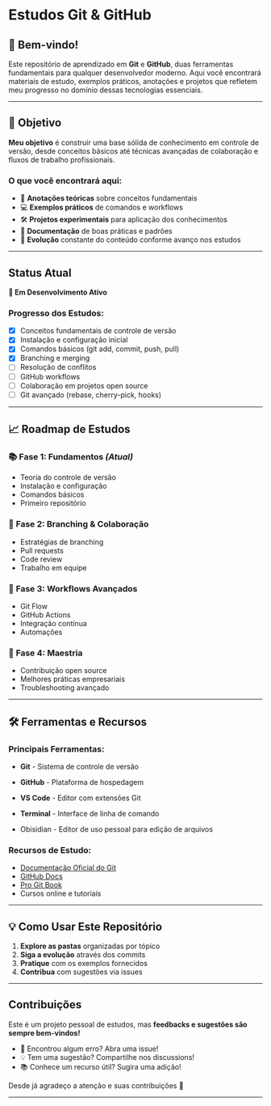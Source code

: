 #  Estudos Git & GitHub


## 👋 Bem-vindo!

Este repositório de aprendizado em **Git** e **GitHub**, duas ferramentas fundamentais para qualquer desenvolvedor moderno. Aqui você encontrará materiais de estudo, exemplos práticos, anotações e projetos que refletem meu progresso no domínio dessas tecnologias essenciais.

---

## 🎯 Objetivo

**Meu objetivo** é construir uma base sólida de conhecimento em controle de versão, desde conceitos básicos até técnicas avançadas de colaboração e fluxos de trabalho profissionais.

### O que você encontrará aqui:

- 📖 **Anotações teóricas** sobre conceitos fundamentais
- 💻 **Exemplos práticos** de comandos e workflows
- 🛠️ **Projetos experimentais** para aplicação dos conhecimentos
- 📝 **Documentação** de boas práticas e padrões
- 🔄 **Evolução** constante do conteúdo conforme avanço nos estudos

---
##  Status Atual

**🌱 Em Desenvolvimento Ativo**

### Progresso dos Estudos:

- [x] Conceitos fundamentais de controle de versão
- [x] Instalação e configuração inicial
- [x] Comandos básicos (git add, commit, push, pull)
- [x] Branching e merging
- [ ] Resolução de conflitos
- [ ] GitHub workflows
- [ ] Colaboração em projetos open source
- [ ] Git avançado (rebase, cherry-pick, hooks)

---

## 📈 Roadmap de Estudos

### 📚 **Fase 1: Fundamentos** _(Atual)_

- Teoria do controle de versão
- Instalação e configuração
- Comandos básicos
- Primeiro repositório

### 🌿 **Fase 2: Branching & Colaboração**

- Estratégias de branching
- Pull requests
- Code review
- Trabalho em equipe

### 🔧 **Fase 3: Workflows Avançados**

- Git Flow
- GitHub Actions
- Integração contínua
- Automações

### 🎯 **Fase 4: Maestria**

- Contribuição open source
- Melhores práticas empresariais
- Troubleshooting avançado

---

## 🛠️ Ferramentas e Recursos

### Principais Ferramentas:

- **Git** - Sistema de controle de versão
- **GitHub** - Plataforma de hospedagem
- **VS Code** - Editor com extensões Git
- **Terminal** - Interface de linha de comando
  
- Obisidian - Editor de uso pessoal para edição de arquivos

### Recursos de Estudo:

- [Documentação Oficial do Git](https://git-scm.com/doc)
- [GitHub Docs](https://docs.github.com/)
- [Pro Git Book](https://git-scm.com/book)
- Cursos online e tutoriais

---

## 💡 Como Usar Este Repositório

1. **Explore as pastas** organizadas por tópico
2. **Siga a evolução** através dos commits
3. **Pratique** com os exemplos fornecidos
4. **Contribua** com sugestões via issues

---

##  Contribuições

Este é um projeto pessoal de estudos, mas **feedbacks e sugestões são sempre bem-vindos!**

- 🐛 Encontrou algum erro? Abra uma issue!
- 💡 Tem uma sugestão? Compartilhe nos discussions!
- 📚 Conhece um recurso útil? Sugira uma adição!
  
Desde já agradeço a atenção e suas contribuições 👋

---
